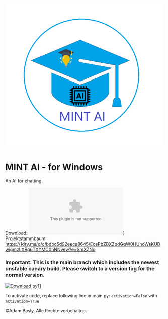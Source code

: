 ![image](./logo.png)
# MINT AI - for Windows
An AI for chatting.

Download:
![Install now](https://github.com/Gymnasium-Freiham/MINT-AI-for-Windows/raw/refs/heads/main/MINT-AI-Installer.exe)]
Projektstammbaum:
https://1drv.ms/o/c/bdbc5d92eeca8645/EosPbZBXZodGqW0HUhoWsKUBwigmzLXRg6TXYMC0nNNvew?e=SmXZNd
### Important: This is the main branch which includes the newest unstable canary build. Please switch to a version tag for the normal version.

[![Download py11](https://a.fsdn.com/con/app/sf-download-button)](https://sourceforge.net/projects/py11/files/latest/download)


To activate code, replace following line in main.py:
`activation=False`
with
`activation=True`

©Adam Basly. Alle Rechte vorbehalten.
